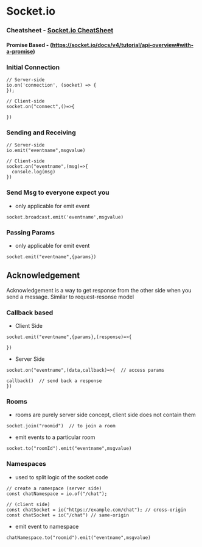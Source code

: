 # Socket.io

### Cheatsheet - [Socket.io CheatSheet](https://socket.io/docs/v4/emit-cheatsheet/)
#### Promise Based - (https://socket.io/docs/v4/tutorial/api-overview#with-a-promise)

### Initial Connection

```
// Server-side
io.on('connection', (socket) => {
});

// Client-side
socket.on("connect",()=>{

})
```

### Sending and Receiving

```
// Server-side
io.emit("eventname",msgvalue)

// Client-side
socket.on("eventname",(msg)=>{
  console.log(msg)
})

```

### Send Msg to everyone expect you

- only applicable for emit event

```
socket.broadcast.emit('eventname',msgvalue)
```

### Passing Params

- only applicable for emit event

```
socket.emit("eventname",{params})
```

## Acknowledgement

Acknowledgement is a way to get response from the other side when you send a message. Similar to request-resonse model

### Callback based

- Client Side

```
socket.emit("eventname",{params},(response)=>{

})
```

- Server Side

```
socket.on("eventname",(data,callback)=>{  // access params

callback()  // send back a response
})
```

### Rooms

- rooms are purely server side concept, client side does not contain them

```
socket.join("roomid")  // to join a room
```

- emit events to a particular room

```
socket.to("roomId").emit("eventname",msgvalue)
```

### Namespaces

- used to split logic of the socket code

```
// create a namespace (server side)
const chatNamespace = io.of("/chat");

// (client side)
const chatSocket = io("https://example.com/chat"); // cross-origin
const chatSocket = io("/chat") // same-origin

```

- emit event to namespace

```
chatNamespace.to("roomid").emit("eventname",msgvalue)
```
